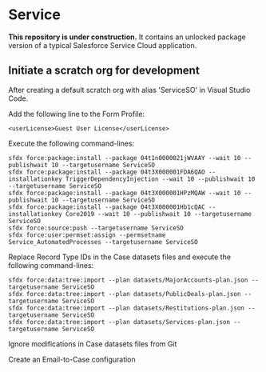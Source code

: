 # Service

**This repository is under construction.** It contains an unlocked package version of a typical Salesforce Service Cloud application.

## Initiate a scratch org for development

After creating a default scratch org with alias 'ServiceSO' in Visual Studio Code.

Add the following line to the Form Profile:

```
<userLicense>Guest User License</userLicense>
```

Execute the following command-lines:

```
sfdx force:package:install --package 04t1n0000021jWVAAY --wait 10 --publishwait 10 --targetusername ServiceSO
sfdx force:package:install --package 04t3X000001FDA6QAO --installationkey TriggerDependencyInjection --wait 10 --publishwait 10 --targetusername ServiceSO
sfdx force:package:install --package 04t3X000001HPzMQAW --wait 10 --publishwait 10 --targetusername ServiceSO
sfdx force:package:install --package 04t3X000001Hb1cQAC --installationkey Core2019 --wait 10 --publishwait 10 --targetusername ServiceSO
sfdx force:source:push --targetusername ServiceSO
sfdx force:user:permset:assign --permsetname Service_AutomatedProcesses --targetusername ServiceSO
```

Replace Record Type IDs in the Case datasets files and execute the following command-lines:

```
sfdx force:data:tree:import --plan datasets/MajorAccounts-plan.json --targetusername ServiceSO
sfdx force:data:tree:import --plan datasets/PublicDeals-plan.json --targetusername ServiceSO
sfdx force:data:tree:import --plan datasets/Restitutions-plan.json --targetusername ServiceSO
sfdx force:data:tree:import --plan datasets/Services-plan.json --targetusername ServiceSO
```

Ignore modifications in Case datasets files from Git

Create an Email-to-Case configuration